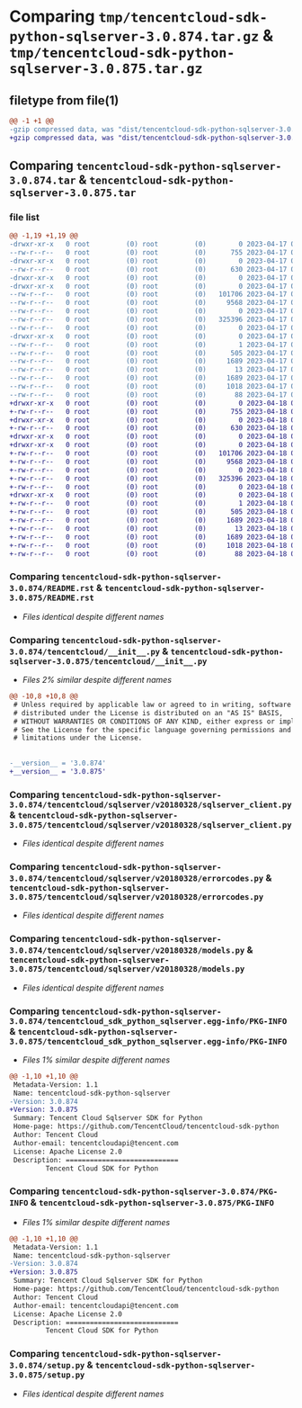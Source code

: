 # Comparing `tmp/tencentcloud-sdk-python-sqlserver-3.0.874.tar.gz` & `tmp/tencentcloud-sdk-python-sqlserver-3.0.875.tar.gz`

## filetype from file(1)

```diff
@@ -1 +1 @@
-gzip compressed data, was "dist/tencentcloud-sdk-python-sqlserver-3.0.874.tar", last modified: Mon Apr 17 00:44:21 2023, max compression
+gzip compressed data, was "dist/tencentcloud-sdk-python-sqlserver-3.0.875.tar", last modified: Tue Apr 18 00:50:12 2023, max compression
```

## Comparing `tencentcloud-sdk-python-sqlserver-3.0.874.tar` & `tencentcloud-sdk-python-sqlserver-3.0.875.tar`

### file list

```diff
@@ -1,19 +1,19 @@
-drwxr-xr-x   0 root         (0) root         (0)        0 2023-04-17 00:44:21.000000 tencentcloud-sdk-python-sqlserver-3.0.874/
--rw-r--r--   0 root         (0) root         (0)      755 2023-04-17 00:44:21.000000 tencentcloud-sdk-python-sqlserver-3.0.874/README.rst
-drwxr-xr-x   0 root         (0) root         (0)        0 2023-04-17 00:44:21.000000 tencentcloud-sdk-python-sqlserver-3.0.874/tencentcloud/
--rw-r--r--   0 root         (0) root         (0)      630 2023-04-17 00:44:21.000000 tencentcloud-sdk-python-sqlserver-3.0.874/tencentcloud/__init__.py
-drwxr-xr-x   0 root         (0) root         (0)        0 2023-04-17 00:44:21.000000 tencentcloud-sdk-python-sqlserver-3.0.874/tencentcloud/sqlserver/
-drwxr-xr-x   0 root         (0) root         (0)        0 2023-04-17 00:44:21.000000 tencentcloud-sdk-python-sqlserver-3.0.874/tencentcloud/sqlserver/v20180328/
--rw-r--r--   0 root         (0) root         (0)   101706 2023-04-17 00:44:21.000000 tencentcloud-sdk-python-sqlserver-3.0.874/tencentcloud/sqlserver/v20180328/sqlserver_client.py
--rw-r--r--   0 root         (0) root         (0)     9568 2023-04-17 00:44:21.000000 tencentcloud-sdk-python-sqlserver-3.0.874/tencentcloud/sqlserver/v20180328/errorcodes.py
--rw-r--r--   0 root         (0) root         (0)        0 2023-04-17 00:44:21.000000 tencentcloud-sdk-python-sqlserver-3.0.874/tencentcloud/sqlserver/v20180328/__init__.py
--rw-r--r--   0 root         (0) root         (0)   325396 2023-04-17 00:44:21.000000 tencentcloud-sdk-python-sqlserver-3.0.874/tencentcloud/sqlserver/v20180328/models.py
--rw-r--r--   0 root         (0) root         (0)        0 2023-04-17 00:44:21.000000 tencentcloud-sdk-python-sqlserver-3.0.874/tencentcloud/sqlserver/__init__.py
-drwxr-xr-x   0 root         (0) root         (0)        0 2023-04-17 00:44:21.000000 tencentcloud-sdk-python-sqlserver-3.0.874/tencentcloud_sdk_python_sqlserver.egg-info/
--rw-r--r--   0 root         (0) root         (0)        1 2023-04-17 00:44:21.000000 tencentcloud-sdk-python-sqlserver-3.0.874/tencentcloud_sdk_python_sqlserver.egg-info/dependency_links.txt
--rw-r--r--   0 root         (0) root         (0)      505 2023-04-17 00:44:21.000000 tencentcloud-sdk-python-sqlserver-3.0.874/tencentcloud_sdk_python_sqlserver.egg-info/SOURCES.txt
--rw-r--r--   0 root         (0) root         (0)     1689 2023-04-17 00:44:21.000000 tencentcloud-sdk-python-sqlserver-3.0.874/tencentcloud_sdk_python_sqlserver.egg-info/PKG-INFO
--rw-r--r--   0 root         (0) root         (0)       13 2023-04-17 00:44:21.000000 tencentcloud-sdk-python-sqlserver-3.0.874/tencentcloud_sdk_python_sqlserver.egg-info/top_level.txt
--rw-r--r--   0 root         (0) root         (0)     1689 2023-04-17 00:44:21.000000 tencentcloud-sdk-python-sqlserver-3.0.874/PKG-INFO
--rw-r--r--   0 root         (0) root         (0)     1018 2023-04-17 00:44:21.000000 tencentcloud-sdk-python-sqlserver-3.0.874/setup.py
--rw-r--r--   0 root         (0) root         (0)       88 2023-04-17 00:44:21.000000 tencentcloud-sdk-python-sqlserver-3.0.874/setup.cfg
+drwxr-xr-x   0 root         (0) root         (0)        0 2023-04-18 00:50:12.000000 tencentcloud-sdk-python-sqlserver-3.0.875/
+-rw-r--r--   0 root         (0) root         (0)      755 2023-04-18 00:50:12.000000 tencentcloud-sdk-python-sqlserver-3.0.875/README.rst
+drwxr-xr-x   0 root         (0) root         (0)        0 2023-04-18 00:50:12.000000 tencentcloud-sdk-python-sqlserver-3.0.875/tencentcloud/
+-rw-r--r--   0 root         (0) root         (0)      630 2023-04-18 00:50:12.000000 tencentcloud-sdk-python-sqlserver-3.0.875/tencentcloud/__init__.py
+drwxr-xr-x   0 root         (0) root         (0)        0 2023-04-18 00:50:12.000000 tencentcloud-sdk-python-sqlserver-3.0.875/tencentcloud/sqlserver/
+drwxr-xr-x   0 root         (0) root         (0)        0 2023-04-18 00:50:12.000000 tencentcloud-sdk-python-sqlserver-3.0.875/tencentcloud/sqlserver/v20180328/
+-rw-r--r--   0 root         (0) root         (0)   101706 2023-04-18 00:50:12.000000 tencentcloud-sdk-python-sqlserver-3.0.875/tencentcloud/sqlserver/v20180328/sqlserver_client.py
+-rw-r--r--   0 root         (0) root         (0)     9568 2023-04-18 00:50:12.000000 tencentcloud-sdk-python-sqlserver-3.0.875/tencentcloud/sqlserver/v20180328/errorcodes.py
+-rw-r--r--   0 root         (0) root         (0)        0 2023-04-18 00:50:12.000000 tencentcloud-sdk-python-sqlserver-3.0.875/tencentcloud/sqlserver/v20180328/__init__.py
+-rw-r--r--   0 root         (0) root         (0)   325396 2023-04-18 00:50:12.000000 tencentcloud-sdk-python-sqlserver-3.0.875/tencentcloud/sqlserver/v20180328/models.py
+-rw-r--r--   0 root         (0) root         (0)        0 2023-04-18 00:50:12.000000 tencentcloud-sdk-python-sqlserver-3.0.875/tencentcloud/sqlserver/__init__.py
+drwxr-xr-x   0 root         (0) root         (0)        0 2023-04-18 00:50:12.000000 tencentcloud-sdk-python-sqlserver-3.0.875/tencentcloud_sdk_python_sqlserver.egg-info/
+-rw-r--r--   0 root         (0) root         (0)        1 2023-04-18 00:50:12.000000 tencentcloud-sdk-python-sqlserver-3.0.875/tencentcloud_sdk_python_sqlserver.egg-info/dependency_links.txt
+-rw-r--r--   0 root         (0) root         (0)      505 2023-04-18 00:50:12.000000 tencentcloud-sdk-python-sqlserver-3.0.875/tencentcloud_sdk_python_sqlserver.egg-info/SOURCES.txt
+-rw-r--r--   0 root         (0) root         (0)     1689 2023-04-18 00:50:12.000000 tencentcloud-sdk-python-sqlserver-3.0.875/tencentcloud_sdk_python_sqlserver.egg-info/PKG-INFO
+-rw-r--r--   0 root         (0) root         (0)       13 2023-04-18 00:50:12.000000 tencentcloud-sdk-python-sqlserver-3.0.875/tencentcloud_sdk_python_sqlserver.egg-info/top_level.txt
+-rw-r--r--   0 root         (0) root         (0)     1689 2023-04-18 00:50:12.000000 tencentcloud-sdk-python-sqlserver-3.0.875/PKG-INFO
+-rw-r--r--   0 root         (0) root         (0)     1018 2023-04-18 00:50:12.000000 tencentcloud-sdk-python-sqlserver-3.0.875/setup.py
+-rw-r--r--   0 root         (0) root         (0)       88 2023-04-18 00:50:12.000000 tencentcloud-sdk-python-sqlserver-3.0.875/setup.cfg
```

### Comparing `tencentcloud-sdk-python-sqlserver-3.0.874/README.rst` & `tencentcloud-sdk-python-sqlserver-3.0.875/README.rst`

 * *Files identical despite different names*

### Comparing `tencentcloud-sdk-python-sqlserver-3.0.874/tencentcloud/__init__.py` & `tencentcloud-sdk-python-sqlserver-3.0.875/tencentcloud/__init__.py`

 * *Files 2% similar despite different names*

```diff
@@ -10,8 +10,8 @@
 # Unless required by applicable law or agreed to in writing, software
 # distributed under the License is distributed on an "AS IS" BASIS,
 # WITHOUT WARRANTIES OR CONDITIONS OF ANY KIND, either express or implied.
 # See the License for the specific language governing permissions and
 # limitations under the License.
 
 
-__version__ = '3.0.874'
+__version__ = '3.0.875'
```

### Comparing `tencentcloud-sdk-python-sqlserver-3.0.874/tencentcloud/sqlserver/v20180328/sqlserver_client.py` & `tencentcloud-sdk-python-sqlserver-3.0.875/tencentcloud/sqlserver/v20180328/sqlserver_client.py`

 * *Files identical despite different names*

### Comparing `tencentcloud-sdk-python-sqlserver-3.0.874/tencentcloud/sqlserver/v20180328/errorcodes.py` & `tencentcloud-sdk-python-sqlserver-3.0.875/tencentcloud/sqlserver/v20180328/errorcodes.py`

 * *Files identical despite different names*

### Comparing `tencentcloud-sdk-python-sqlserver-3.0.874/tencentcloud/sqlserver/v20180328/models.py` & `tencentcloud-sdk-python-sqlserver-3.0.875/tencentcloud/sqlserver/v20180328/models.py`

 * *Files identical despite different names*

### Comparing `tencentcloud-sdk-python-sqlserver-3.0.874/tencentcloud_sdk_python_sqlserver.egg-info/PKG-INFO` & `tencentcloud-sdk-python-sqlserver-3.0.875/tencentcloud_sdk_python_sqlserver.egg-info/PKG-INFO`

 * *Files 1% similar despite different names*

```diff
@@ -1,10 +1,10 @@
 Metadata-Version: 1.1
 Name: tencentcloud-sdk-python-sqlserver
-Version: 3.0.874
+Version: 3.0.875
 Summary: Tencent Cloud Sqlserver SDK for Python
 Home-page: https://github.com/TencentCloud/tencentcloud-sdk-python
 Author: Tencent Cloud
 Author-email: tencentcloudapi@tencent.com
 License: Apache License 2.0
 Description: ============================
         Tencent Cloud SDK for Python
```

### Comparing `tencentcloud-sdk-python-sqlserver-3.0.874/PKG-INFO` & `tencentcloud-sdk-python-sqlserver-3.0.875/PKG-INFO`

 * *Files 1% similar despite different names*

```diff
@@ -1,10 +1,10 @@
 Metadata-Version: 1.1
 Name: tencentcloud-sdk-python-sqlserver
-Version: 3.0.874
+Version: 3.0.875
 Summary: Tencent Cloud Sqlserver SDK for Python
 Home-page: https://github.com/TencentCloud/tencentcloud-sdk-python
 Author: Tencent Cloud
 Author-email: tencentcloudapi@tencent.com
 License: Apache License 2.0
 Description: ============================
         Tencent Cloud SDK for Python
```

### Comparing `tencentcloud-sdk-python-sqlserver-3.0.874/setup.py` & `tencentcloud-sdk-python-sqlserver-3.0.875/setup.py`

 * *Files identical despite different names*

